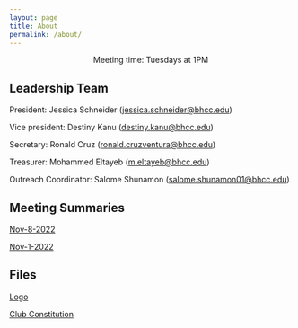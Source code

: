```yaml
---
layout: page
title: About
permalink: /about/
---
```


<p align="center"> Meeting time: Tuesdays at 1PM </p>

## Leadership Team

President: Jessica Schneider (jessica.schneider@bhcc.edu)

Vice president: Destiny Kanu (destiny.kanu@bhcc.edu)

Secretary: Ronald Cruz (ronald.cruzventura@bhcc.edu)

Treasurer: Mohammed Eltayeb (m.eltayeb@bhcc.edu)

Outreach Coordinator: Salome Shunamon (salome.shunamon01@bhcc.edu)

## Meeting Summaries

[Nov-8-2022](https://bhccstem.github.io/files/STEM_Meeting_Notes_11_8_22.pdf)

[Nov-1-2022](https://bhccstem.github.io/files/STEM_Meeting_Notes_11_1_22.pdf)

## Files

[Logo](https://bhccstem.github.io/images/logo.png)

[Club Constitution](https://bhccstem.github.io/files/STEM_Club_Constitution.pdf)
